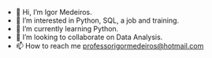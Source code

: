 - 👋 Hi, I’m Igor Medeiros.
- 👀 I’m interested in Python, SQL, a job and training.
- 🌱 I’m currently learning Python.
- 💞️ I’m looking to collaborate on Data Analysis.
- 📫 How to reach me professorigormedeiros@hotmail.com

<!---
igormedeiros27/igormedeiros27 is a ✨ special ✨ repository because its `README.md` (this file) appears on your GitHub profile.
You can click the Preview link to take a look at your changes.
--->
